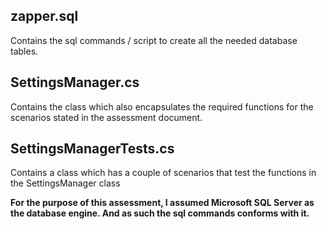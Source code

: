 ## zapper.sql
Contains the sql commands / script to create all the needed database tables.

## SettingsManager.cs
Contains the class which also encapsulates the required functions for the scenarios stated in the assessment document.

## SettingsManagerTests.cs
Contains a class which has a couple of scenarios that test the functions in the SettingsManager class



**For the purpose of this assessment, I assumed Microsoft SQL Server as the database engine. And as such the sql commands conforms with it.**
